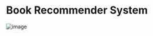 # Book Recommender System
![image](https://github.com/Eakta08/Book-Recommender-System/assets/131867852/b393bffc-2427-408a-8b16-0ace0d205b2a)

